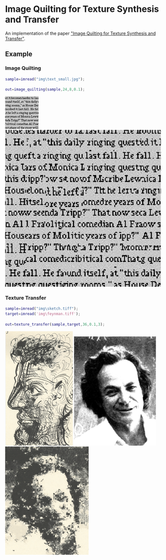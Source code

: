 # Image Quilting for Texture Synthesis and Transfer
An implementation of the paper ["Image Quilting for Texture Synthesis and Transfer"](https://people.eecs.berkeley.edu/~efros/research/quilting/quilting.pdf).

## Example
### Image Quilting
```MATLAB
sample=imread("img\text_small.jpg");

out=image_quilting(sample,24,8,0.1);
```
![SAMPLE](img/text_small.jpg)
![OUT](example/out1.png)
### Texture Transfer
```MATLAB
sample=imread("img\sketch.tiff");
target=imread('img\feynman.tiff');

out=texture_transfer(sample,target,36,0.1,3);
```
![SAMPLE](example/sketch.png)
![TARGET](example/feynman.png)
![OUT](example/out2.png)
